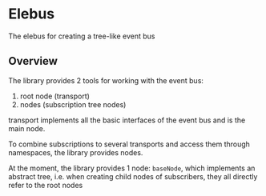 # Elebus

The elebus for creating a tree-like event bus

## Overview

The library provides 2 tools for working with the event bus:
1) root node (transport)
2) nodes (subscription tree nodes)

transport implements all the basic interfaces of the event bus and is the main node.

To combine subscriptions to several transports and access them through namespaces, the library provides nodes.

At the moment, the library provides 1 node: `baseNode`, which implements an abstract tree,
i.e. when creating child nodes of subscribers, they all directly refer to the root nodes
